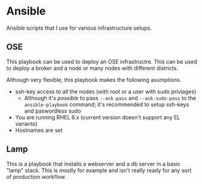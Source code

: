 # Ansible

Ansible scripts that I use for various infrastructure setups.

## OSE

This playbook can be used to deploy an OSE infrastructre. This can be used to deploy a broker and a node or many nodes with different districts.

Although very flexible, this playbook makes the following asumptions.

* ssh-key access to all the nodes (with root or a user with sudo privlages)
  * Although it's *possible*  to pass `--ask-pass` and `--ask-sudo-pass` to the `ansible-playbook` command; it's recommended to setup ssh-keys and paswordless sudo
* You are running RHEL 6.x (current version doesn't support any EL variants)
* Hostnames are set

## Lamp

This is a playbook that installs a webserver and a db server in a basic "lamp" stack. This is mostly for example and isn't really ready for any sort of production workflow.
